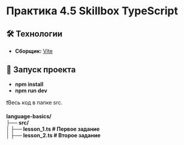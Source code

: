 # **Практика 4.5 Skillbox TypeScript**

## 🛠 Технологии

- **Сборщик:** [Vite](https://vite.dev)

## 🚀 Запуск проекта
  - **npm install**
  - **npm run dev**

❗Весь код в папке src.  

**language-basics/**  
**├── src/**  
**│   ├── lesson_1.ts        # Первое задание**  
**│   ├── lesson_2.ts        # Второе задание**  
